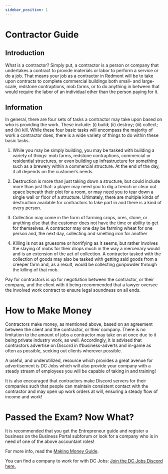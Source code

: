 ```yaml
---
sidebar_position: 1
---
```


# Contractor Guide

## Introduction

What is a contractor? Simply put, a contractor is a person or company that undertakes a contract to provide materials or labor to perform a service or do a job. That means your job as a contractor in Redmont will be to take upon contracts to complete commercial buildings both small- and large-scale, redstone contraptions, mob farms, or to do anything in between that would require the labor of an individual other than the person paying for it.

## Information

In general, there are four sets of tasks a contractor may take upon based on who is providing the work. These include: (i) build; (ii) destroy; (iii) collect; and (iv) kill. While these four basic tasks will encompass the majority of work a contractor does, there is a wide variety of things to do within these basic tasks.

1. While you may be simply building, you may be tasked with building a variety of things: mob farms, redstone contraptions, commercial or residential structures, or even building up infrastructure for something such as a brewery within a commercial structure. At the end of the day, it all depends on the customer’s needs.

2. Destruction is more than just taking down a structure, but could include more than just that: a player may need you to dig a trench or clear out space beneath their plot for a room, or may need you to tear down a single wall or floor of a structure. Ultimately, there are multiple kinds of destruction available for contractors to take part in and there is a kind of every person.

3. Collection may come in the form of farming crops, ores, stone, or anything else that the customer does not have the time or ability to get for themselves. A contractor may one day be farming wheat for one person and, the next day, collecting and smelting iron for another

4. Killing is not as gruesome or horrifying as it seems, but rather involves the slaying of mobs for their drops much in the way a mercenary would and is an extension of the act of collection. A contractor tasked with the collection of goods may also be tasked with getting said goods from a creeper farm and, as a result, would be collecting gunpowder through the killing of that mob.

Pay for contractors is up for negotiation between the contractor, or their company, and the client with it being recommended that a lawyer oversee the involved work contract to ensure legal soundness on all ends.

# How to Make Money

Contractors make money, as mentioned above, based on an agreement between the client and the contractor, or their company. There is no limitation to the amount of jobs a contractor may take on at once due to it being private industry work, as well. Accordingly, it is advised that contractors advertise on Discord in #business-adverts and in-game as often as possible, seeking out clients wherever possible.

A useful, and underutilized, resource which provides a great avenue for advertisement is DC Jobs which will also provide your company with a steady stream of employees you will be capable of taking in and training!

It is also encouraged that contractors make Discord servers for their companies such that people can maintain consistent contact with the contractor and may open up work orders at will, ensuring a steady flow of income and work!

# Passed the Exam? Now What?

It is recommended that you get the Entrepreneur guide and register a business on the Business Portal subforum or look for a company who is in need of one of the above accountant roles!

For more info, read the [Making Money Guide](https://democracycraft.net/threads/making-money.1410/).

You can find a company to work for with DC Jobs: [Join the DC Jobs Discord here.](https://discord.gg/Q8rNjddjjh)
